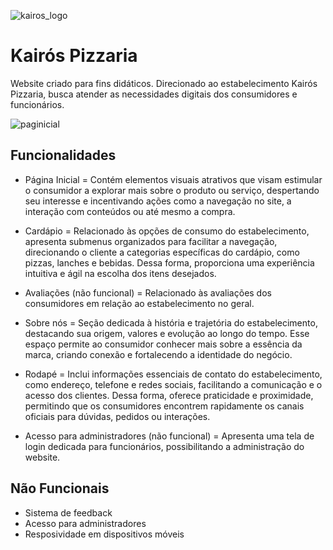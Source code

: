 
![kairos_logo](https://github.com/user-attachments/assets/db0f2a37-6fb3-4d18-82d4-9e062c8cf106)



# Kairós Pizzaria

Website criado para fins didáticos.
Direcionado ao estabelecimento Kairós Pizzaria, busca atender as necessidades digitais dos consumidores e funcionários.


![paginicial](https://github.com/user-attachments/assets/9ac6a3bb-5cc9-4005-95d7-d8ef9461d072)

## Funcionalidades

- Página Inicial = Contém elementos visuais atrativos que visam estimular o consumidor a explorar mais sobre o produto ou serviço, despertando seu interesse e incentivando ações como a navegação no site, a interação com conteúdos ou até mesmo a compra.

- Cardápio = Relacionado às opções de consumo do estabelecimento, apresenta submenus organizados para facilitar a navegação, direcionando o cliente a categorias específicas do cardápio, como pizzas, lanches e bebidas. Dessa forma, proporciona uma experiência intuitiva e ágil na escolha dos itens desejados.

- Avaliações (não funcional) = Relacionado às avaliações dos consumidores em relação ao estabelecimento no geral.

- Sobre nós = Seção dedicada à história e trajetória do estabelecimento, destacando sua origem, valores e evolução ao longo do tempo. Esse espaço permite ao consumidor conhecer mais sobre a essência da marca, criando conexão e fortalecendo a identidade do negócio.

- Rodapé = Inclui informações essenciais de contato do estabelecimento, como endereço, telefone e redes sociais, facilitando a comunicação e o acesso dos clientes. Dessa forma, oferece praticidade e proximidade, permitindo que os consumidores encontrem rapidamente os canais oficiais para dúvidas, pedidos ou interações.

- Acesso para administradores (não funcional) = Apresenta uma tela de login dedicada para funcionários, possibilitando a administração do website.

## Não Funcionais

- Sistema de feedback
- Acesso para administradores
- Resposividade em dispositivos móveis

